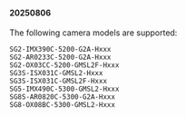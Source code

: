 
#### 20250806 #### 

The following camera models are supported:

    SG2-IMX390C-5200-G2A-Hxxx
    SG2-AR0233C-5200-G2A-Hxxx
    SG2-OX03CC-5200-GMSL2F-Hxxx
    SG3S-ISX031C-GMSL2-Hxxx
    SG3S-ISX031C-GMSL2F-Hxxx
    SG5-IMX490C-5300-GMSL2-Hxxx
    SG8S-AR0820C-5300-G2A-Hxxx
    SG8-OX08BC-5300-GMSL2-Hxxx
